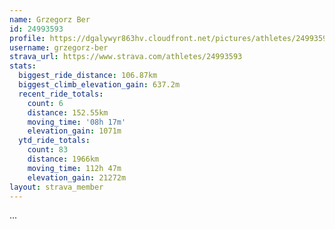 ```yaml
---
name: Grzegorz Ber
id: 24993593
profile: https://dgalywyr863hv.cloudfront.net/pictures/athletes/24993593/7453165/11/large.jpg
username: grzegorz-ber
strava_url: https://www.strava.com/athletes/24993593
stats:
  biggest_ride_distance: 106.87km
  biggest_climb_elevation_gain: 637.2m
  recent_ride_totals:
    count: 6
    distance: 152.55km
    moving_time: '08h 17m'
    elevation_gain: 1071m
  ytd_ride_totals:
    count: 83
    distance: 1966km
    moving_time: 112h 47m
    elevation_gain: 21272m
layout: strava_member
--- 
```

...
